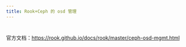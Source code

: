 ```yaml
---
title: Rook+Ceph 的 osd 管理
---
```


#

官方文档：<https://rook.github.io/docs/rook/master/ceph-osd-mgmt.html>

